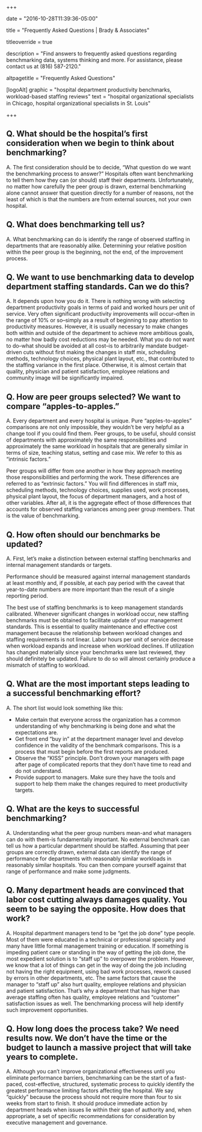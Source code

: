 +++

date = "2016-10-28T11:39:36-05:00"

title = "Frequently Asked Questions | Brady & Associates"

titleoverride = true

description = "Find answers to frequently asked questions regarding benchmarking data, systems thinking and more. For assistance, please contact us at (816) 587-2120."

altpagetitle = "Frequently Asked Questions"

[logoAlt]
  graphic = "hospital department productivity benchmarks, workload-based stafﬁng reviews"
  text = "hospital organizational specialists in Chicago, hospital organizational specialists in St. Louis"

+++

## Q. What should be the hospital’s first consideration when we begin to think about benchmarking?

A. The first consideration should be to decide, “What question do we want the benchmarking process to answer?” Hospitals often want benchmarking to tell them how they can (or should) staff their departments. Unfortunately, no matter how carefully the peer group is drawn, external benchmarking alone cannot answer that question directly for a number of reasons, not the least of which is that the numbers are from external sources, not your own hospital.

## Q. What does benchmarking tell us?

A. What benchmarking can do is identify the range of observed staffing in departments that are reasonably alike. Determining your relative position within the peer group is the beginning, not the end, of the improvement process.

## Q. We want to use benchmarking data to develop department staffing standards. Can we do this?

A. It depends upon how you do it. There is nothing wrong with selecting department productivity goals in terms of paid and worked hours per unit of service. Very often significant productivity improvements will occur–often in the range of 10% or so–simply as a result of beginning to pay attention to productivity measures. However, it is usually necessary to make changes both within and outside of the department to achieve more ambitious goals, no matter how badly cost reductions may be needed. What you do not want to do–what should be avoided at all cost–is to arbitrarily mandate budget-driven cuts without first making the changes in staff mix, scheduling methods, technology choices, physical plant layout, etc., that contributed to the staffing variance in the first place. Otherwise, it is almost certain that quality, physician and patient satisfaction, employee relations and community image will be significantly impaired.

## Q. How are peer groups selected?  We want to compare “apples-to-apples.”

A. Every department and every hospital is unique. Pure “apples-to-apples” comparisons are not only impossible, they wouldn’t be very helpful as a change tool if you could find them. Peer groups, to be useful, should consist of departments with approximately the same responsibilities and approximately the same workload in hospitals that are generally similar in terms of size, teaching status, setting and case mix. We refer to this as “intrinsic factors.”

Peer groups will differ from one another in how they approach meeting those responsibilities and performing the work. These differences are referred to as “extrinsic factors.” You will find differences in staff mix, scheduling methods, technology choices, supplies used, work processes, physical plant layout, the focus of department managers, and a host of other variables. After all, it is the aggregate effect of those differences that accounts for observed staffing variances among peer group members. That is the value of benchmarking.

## Q. How often should our benchmarks be updated?

A. First, let’s make a distinction between external staffing benchmarks and internal management standards or targets.

Performance should be measured against internal management standards at least monthly and, if possible, at each pay period with the caveat that year-to-date numbers are more important than the result of a single reporting period.

The best use of staffing benchmarks is to keep management standards calibrated. Whenever significant changes in workload occur, new staffing benchmarks must be obtained to facilitate update of your management standards. This is essential to quality maintenance and effective cost management because the relationship between workload changes and staffing requirements is not linear. Labor hours per unit of service decrease when workload expands and increase when workload declines. If utilization has changed materially since your benchmarks were last reviewed, they should definitely be updated. Failure to do so will almost certainly produce a mismatch of staffing to workload.

## Q. What are the most important steps leading to a successful benchmarking effort?

A. The short list would look something like this:

* Make certain that everyone across the organization has a common understanding of why benchmarking is being done and what the expectations are.  
* Get front end “buy in” at the department manager level and develop confidence in the validity of the benchmark comparisons. This is a process that must begin before the first reports are produced.  
* Observe the “KISS” principle. Don’t drown your managers with page after page of complicated reports that they don’t have time to read and do not understand.  
* Provide support to managers. Make sure they have the tools and support to help them make the changes required to meet productivity targets.

## Q. What are the keys to successful benchmarking?

A. Understanding what the peer group numbers mean-and what managers can do with them-is fundamentally important. No external benchmark can tell us how a particular department should be staffed. Assuming that peer groups are correctly drawn, external data can identify the range of performance for departments with reasonably similar workloads in reasonably similar hospitals. You can then compare yourself against that range of performance and make some judgments.

## Q. Many department heads are convinced that labor cost cutting always damages quality. You seem to be saying the opposite. How does that work?

A. Hospital department managers tend to be “get the job done” type people. Most of them were educated in a technical or professional specialty and many have little formal management training or education. If something is impeding patient care or standing in the way of getting the job done, the most expedient solution is to “staff up” to overpower the problem. However, we know that a lot of things can get in the way of doing the job including not having the right equipment, using bad work processes, rework caused by errors in other departments, etc. The same factors that cause the manager to “staff up” also hurt quality, employee relations and physician and patient satisfaction. That’s why a department that has higher than average staffing often has quality, employee relations and “customer” satisfaction issues as well. The benchmarking process will help identify such improvement opportunities.

## Q. How long does the process take? We need results now.  We don’t have the time or the budget to launch a massive project that will take years to complete.

A. Although you can’t improve organizational effectiveness until you eliminate performance barriers, benchmarking can be the start of a fast-paced, cost-effective, structured, systematic process to quickly identify the greatest performance limiting factors affecting the hospital. We say “quickly” because the process should not require more than four to six weeks from start to finish. It should produce immediate action by department heads when issues lie within their span of authority and, when appropriate, a set of specific recommendations for consideration by executive management and governance.
